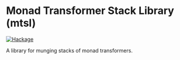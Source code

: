 # Monad Transformer Stack Library (mtsl)

[![Hackage](https://img.shields.io/hackage/v/mtsl.svg)](https://hackage.haskell.org/package/mtsl)

A library for munging stacks of monad transformers.
